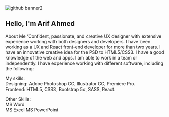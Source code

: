 ![github banner2](https://github.com/arifahmed50/arifahmed50/assets/16614368/0da6a53e-858b-4e35-9c3c-d0a3b6f73c3e)

## Hello, I'm Arif Ahmed
About Me
‘Confident, passionate, and creative UX designer with extensive experience working with both designers and developers.
I have been working as a UX and React front-end developer for more than two years. I have an innovative creative idea for the PSD to HTML5/CSS3. I have a good knowledge of the web and apps. I am able to work in a team or independently. I have experience working with different software, including the following:

My skills:                                                                                                                                                                                   
Designing: Adobe Photoshop CC, Illustrator CC, Premiere Pro.                                                                                                                          
Frontend: HTML5, CSS3, Bootstrap 5x, SASS, React.

Other Skills:                                                                                                                                                                           
MS Word                                                                                                                                                                               
MS Excel
MS PowerPoint


